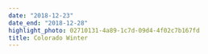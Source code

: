 ```yaml
---
date: "2018-12-23"
date_end: "2018-12-28"
highlight_photo: 02710131-4a89-1c7d-09d4-4f02c7b167fd
title: Colorado Winter
---
```


